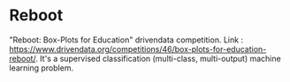 # Reboot
"Reboot: Box-Plots for Education" drivendata competition. Link : https://www.drivendata.org/competitions/46/box-plots-for-education-reboot/. It's a supervised classification (multi-class, multi-output) machine learning problem.
